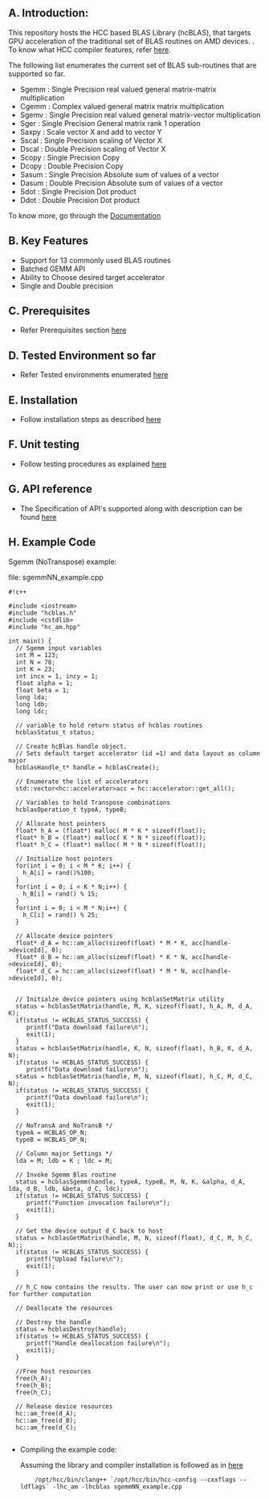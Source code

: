 ## A. Introduction: ##

This repository hosts the HCC based BLAS Library (hcBLAS), that targets GPU acceleration of the traditional set of BLAS routines on AMD devices. . To know what HCC compiler features, refer [here](https://bitbucket.org/multicoreware/hcc/wiki/Home). 


The following list enumerates the current set of BLAS sub-routines that are supported so far. 

* Sgemm  : Single Precision real valued general matrix-matrix multiplication
* Cgemm  : Complex valued general matrix matrix multiplication
* Sgemv  : Single Precision real valued general matrix-vector multiplication
* Sger   : Single Precision General matrix rank 1 operation
* Saxpy  : Scale vector X and add to vector Y
* Sscal  : Single Precision scaling of Vector X 
* Dscal  : Double Precision scaling of Vector X
* Scopy  : Single Precision Copy 
* Dcopy  : Double Precision Copy
* Sasum : Single Precision Absolute sum of values of a vector
* Dasum : Double Precision Absolute sum of values of a vector
* Sdot  : Single Precision Dot product
* Ddot  : Double Precision Dot product

To know more, go through the [Documentation](http://hcblas-documentation.readthedocs.org/en/latest/)


## B. Key Features ##

* Support for 13 commonly used BLAS routines
* Batched GEMM API
* Ability to Choose desired target accelerator
* Single and Double precision


## C. Prerequisites ##

* Refer Prerequisites section [here](http://hcblas-documentation.readthedocs.org/en/latest/#prerequisites)

## D. Tested Environment so far 

* Refer Tested environments enumerated [here](http://hcblas-documentation.readthedocs.org/en/latest/#tested-environments)


## E. Installation  

* Follow installation steps as described [here](http://hcblas-documentation.readthedocs.org/en/latest/#installation-steps)


## F. Unit testing

* Follow testing procedures as explained [here](http://hcblas-documentation.readthedocs.org/en/latest/#unit-testing)

## G. API reference

* The Specification of API's supported along with description  can be found [here](http://hcblas-documentation.readthedocs.org/en/latest/#hcblas-api-reference)


## H. Example Code

Sgemm (NoTranspose) example: 

file: sgemmNN_example.cpp

```
#!c++

#include <iostream>
#include "hcblas.h"
#include <cstdlib>
#include "hc_am.hpp"

int main() {
  // Sgemm input variables
  int M = 123;
  int N = 78;
  int K = 23;
  int incx = 1, incy = 1;
  float alpha = 1;
  float beta = 1;
  long lda;
  long ldb;
  long ldc;

  // variable to hold return status of hcblas routines
  hcblasStatus_t status;

  // Create hcBlas handle object. 
  // Sets default target accelerator (id =1) and data layout as column major 
  hcblasHandle_t* handle = hcblasCreate();

  // Enumerate the list of accelerators
  std::vector<hc::accelerator>acc = hc::accelerator::get_all();

  // Variables to hold Transpose combinations
  hcblasOperation_t typeA, typeB;

  // Allocate host pointers
  float* h_A = (float*) malloc( M * K * sizeof(float));
  float* h_B = (float*) malloc( K * N * sizeof(float));
  float* h_C = (float*) malloc( M * N * sizeof(float));

  // Initialize host pointers
  for(int i = 0; i < M * K; i++) {
    h_A[i] = rand()%100;
  }
  for(int i = 0; i < K * N;i++) {
    h_B[i] = rand() % 15;
  }
  for(int i = 0; i < M * N;i++) {
    h_C[i] = rand() % 25;
  }

  // Allocate device pointers
  float* d_A = hc::am_alloc(sizeof(float) * M * K, acc[handle->deviceId], 0);
  float* d_B = hc::am_alloc(sizeof(float) * K * N, acc[handle->deviceId], 0);
  float* d_C = hc::am_alloc(sizeof(float) * M * N, acc[handle->deviceId], 0);


  // Initialze device pointers using hcblasSetMatrix utility
  status = hcblasSetMatrix(handle, M, K, sizeof(float), h_A, M, d_A, K);
  if(status != HCBLAS_STATUS_SUCCESS) {
     printf("Data download failure\n");
     exit(1);
  }
  status = hcblasSetMatrix(handle, K, N, sizeof(float), h_B, K, d_A, N);
  if(status != HCBLAS_STATUS_SUCCESS) {
     printf("Data download failure\n");
  status = hcblasSetMatrix(handle, M, N, sizeof(float), h_C, M, d_C, N);
  if(status != HCBLAS_STATUS_SUCCESS) {
     printf("Data download failure\n");
     exit(1);
  }

  // NoTransA and NoTransB */           
  typeA = HCBLAS_OP_N;
  typeB = HCBLAS_OP_N;

  // Column major Settings */
  lda = M; ldb = K ; ldc = M;

  // Invoke Sgemm Blas routine
  status = hcblasSgemm(handle, typeA, typeB, M, N, K, &alpha, d_A, lda, d_B, ldb, &beta, d_C, ldc);
  if(status != HCBLAS_STATUS_SUCCESS) {
     printf("Function invocation failure\n");
     exit(1);
  }

  // Get the device output d_C back to host
  status = hcblasGetMatrix(handle, M, N, sizeof(float), d_C, M, h_C, N);;
  if(status != HCBLAS_STATUS_SUCCESS) {
     printf("Upload failure\n");
     exit(1);
  }

  // h_C now contains the results. The user can now print or use h_c for further computation

  // Deallocate the resources

  // Destroy the handle
  status = hcblasDestroy(handle);
  if(status != HCBLAS_STATUS_SUCCESS) {
     printf("Handle deallocation failure\n");
     exit(1);
  }

  //Free host resources
  free(h_A);
  free(h_B);
  free(h_C);

  // Release device resources 
  hc::am_free(d_A);
  hc::am_free(d_B);
  hc::am_free(d_C);


```
* Compiling the example code:
   
     Assuming the library and compiler installation is followed as in [here](http://hcblas-documentation.readthedocs.org/en/latest/#installation-steps)

          /opt/hcc/bin/clang++ `/opt/hcc/bin/hcc-config --cxxflags --ldflags` -lhc_am -lhcblas sgemmNN_example.cpp